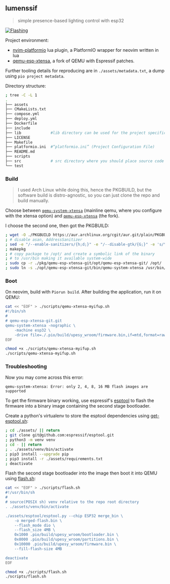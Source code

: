 ## lumenssif
> simple presence-based lighting control with esp32

[![Flashing](https://github.com/deomorxsy/xtensa-qemetsu/actions/workflows/ci.yml/badge.svg)](https://github.com/deomorxsy/xtensa-qemetsu/actions/workflows/ci.yml)

Project environment:
- [nvim-platformio](https://github.com/anurag3301/nvim-platformio.lua/) lua plugin, a  PlatformIO wrapper for neovim written in lua
- [qemu-esp-xtensa](https://github.com/espressif/qemu), a fork of QEMU with Espressif patches.

Further tooling details for reproducing are in ```./assets/metadata.txt```, a dump using ```pio project metadata```.

Directory structure:
```sh
; tree -C -L 1
.
├── assets
├── CMakeLists.txt
├── compose.yml
├── deploy.yml
├── Dockerfile
├── include
├── lib             #lib directory can be used for the project specific (private) libraries. More details are located in lib/README file.
├── LICENSE
├── Makefile
├── platformio.ini  #“platformio.ini” (Project Configuration File)
├── README.md
├── scripts
├── src             # src directory where you should place source code (*.h, *.c, *.cpp, *.S, *.ino, etc.)
└── test

```

### Build

> I used Arch Linux while doing this, hence the PKGBUILD, but the software build is distro-agnostic, so you can just clone the repo and build manually.

Choose between [```qemu-system-xtensa```](https://github.com/qemu/qemu) (mainline qemu, where you configure with the xtensa option) and [```qemu-esp-xtensa```](https://github.com/espressif/qemu) (the fork).

I choose the second one, then got the PKGBUILD:
```sh
; wget -O ./PKGBUILD https://aur.archlinux.org/cgit/aur.git/plain/PKGBUILD?h=qemu-esp-xtensa-git
; # disable asan, AddressSanitizer
; sed -e "/--enable-sanitizers/{h;d;}" -e "/--disable-gtk/{G;}" -e 's/\(--enable-sanitizers\)/#\1/g' -e 's/disable-gtk/& \\ /' ./PKGBUILD > ./PKGBUILD
; makepkg
; # copy package to /opt/ and create a symbolic link of the binary
; # to /usr/bin making it available system-wide
; sudo cp -r ./pkg/qemu-esp-xtensa-git/opt/qemu-esp-xtensa-git/ /opt/
; sudo ln -s ./opt/qemu-esp-xtensa-git/bin/qemu-system-xtensa /usr/bin/
```



### Boot

On neovim, build with ```Piorun build```. After building the application, run it on QEMU:

```sh
cat << "EOF" > ./scripts/qemu-xtensa-myifup.sh
#!/bin/sh
#
# qemu-esp-xtensa-git.git
qemu-system-xtensa -nographic \
    -machine esp32 \
    -drive file=./.pio/build/upesy_wroom/firmware.bin,if=mtd,format=raw
EOF

chmod +x ./scripts/qemu-xtensa-myifup.sh
./scripts/qemu-xtensa-myifup.sh
```

### Troubleshooting

Now you may come across this error:
```
qemu-system-xtensa: Error: only 2, 4, 8, 16 MB flash images are supported
```

To get the firmware binary working, use espressif's [esptool](https://github.com/espressif/esptool) to flash the firmware into a binary image containing the second stage bootloader.


Create a python's virtualenv to store the esptool dependencies using [get-esptool.sh](./scripts/get-esptool.sh):
```sh
; cd ./assets/ || return
; git clone git@github.com:espressif/esptool.git
; python3 -m venv venv
; cd - || return
; . ./assets/venv/bin/activate
; pip3 install --upgrade pip
; pip3 install -r ./assets/requirements.txt
; deactivate
```

Flash the second stage bootloader into the image then boot it into QEMU using [flash.sh](./scripts/flash.sh):
```sh
cat << "EOF" > ./scripts/flash.sh
#!/usr/bin/sh
#
# source(POSIX sh) venv relative to the repo root directory
. ./assets/venv/bin/activate

./assets/esptool/esptool.py --chip ESP32 merge_bin \
    -o merged-flash.bin \
    --flash_mode dio \
    --flash_size 4MB \
    0x1000 .pio/build/upesy_wroom/bootloader.bin \
    0x8000 .pio/build/upesy_wroom/partitions.bin \
    0x10000 .pio/build/upesy_wroom/firmware.bin \
    --fill-flash-size 4MB

deactivate
EOF

chmod +x ./scripts/flash.sh
./scripts/flash.sh
```
